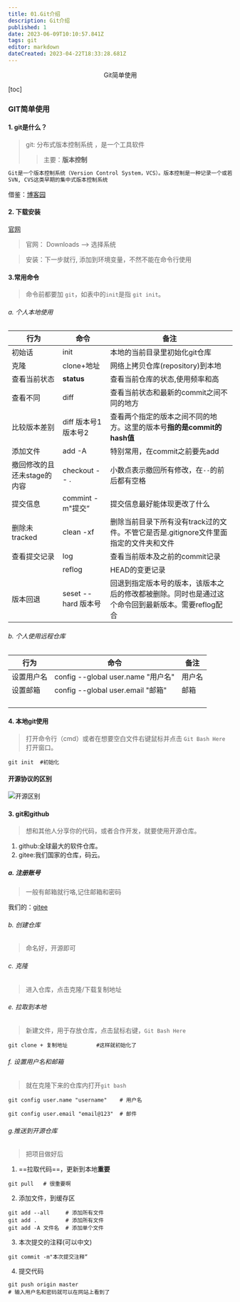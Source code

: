 ```yaml
---
title: 01.Git介绍
description: Git介绍
published: 1
date: 2023-06-09T10:10:57.841Z
tags: git
editor: markdown
dateCreated: 2023-04-22T18:33:28.681Z
---
```


<center>Git简单使用</center>

[toc]

### GIT简单使用



#### 1. git是什么？

> git: 分布式版本控制系统  ，是一个工具软件
>
> > 主要：**版本控制**

```tex	
Git是一个版本控制系统（Version Control System，VCS）。版本控制是一种记录一个或若干文件内容变化，以便将来查阅特定版本修订情况的系统。有了版本控制系统，就可以不用担心文件丢失，不小心误修改文件等等“事故”，而且你可以随便回到历史记录的某个时刻。
SVN, CVS这类早期的集中式版本控制系统
```

借鉴：[博客园](https://www.cnblogs.com/schaepher/p/5561193.html)

#### 2. 下载安装

[官网](https://git-scm.com/ 'git')

> 官网： Downloads --> 选择系统

> 安装：下一步就行, 添加到环境变量，不然不能在命令行使用



#### 3.常用命令

> 命令前都要加 `git`，如表中的`init`是指 `git init`。

###### a. 个人本地使用

| 行为                        | 命令                 | 备注                                                         |
| --------------------------- | -------------------- | ------------------------------------------------------------ |
| 初始话                      | init                 | 本地的当前目录里初始化git仓库                                |
| 克隆                        | clone+地址           | 网络上拷贝仓库(repository)到本地                             |
| 查看当前状态                | **status**           | 查看当前仓库的状态,使用频率和高                              |
| 查看不同                    | diff                 | 查看当前状态和最新的commit之间不同的地方                     |
| 比较版本差别                | diff 版本号1 版本号2 | 查看两个指定的版本之间不同的地方。这里的版本号**指的是commit的hash值** |
| 添加文件                    | add -A               | 特别常用，在commit之前要先add                                |
| 撤回修改的且还未stage的内容 | checkout --  .       | 小数点表示撤回所有修改，在`--`的前后都有空格                 |
| 提交信息                    | commint -m"提交”     | 提交信息最好能体现更改了什么                                 |
| 删除未tracked               | clean -xf            | 删除当前目录下所有没有track过的文件。不管它是否是.gitignore文件里面指定的文件夹和文件 |
| 查看提交记录                | log                  | 查看当前版本及之前的commit记录                               |
|                             | reflog               | HEAD的变更记录                                               |
| 版本回退                    | seset --hard 版本号  | 回退到指定版本号的版本，该版本之后的修改都被删除。同时也是通过这个命令回到最新版本。需要reflog配合 |

###### b. 个人使用远程仓库

| 行为       | 命令                               | 备注   |
| ---------- | ---------------------------------- | ------ |
| 设置用户名 | config --global user.name "用户名" | 用户名 |
| 设置邮箱   | config --global user.email "邮箱"  | 邮箱   |
|            |                                    |        |
|            |                                    |        |
|            |                                    |        |
|            |                                    |        |















#### 4. 本地git使用

> 打开命令行（cmd）或者在想要空白文件右键鼠标并点击 `Git Bash Here` 打开窗口。

```git
git init  #初始化
```









#### 开源协议的区别

![开源区别](https://img-blog.csdnimg.cn/20200429155422430.png?x-oss-process=image/watermark,type_ZmFuZ3poZW5naGVpdGk,shadow_10,text_aHR0cHM6Ly9ibG9nLmNzZG4ubmV0L3FxXzIzMjc0NzE1,size_16,color_FFFFFF,t_70#pic_center)





#### 3. git和github

> 想和其他人分享你的代码，或者合作开发，就要使用开源仓库。

1. github:全球最大的软件仓库。
2. gitee:我们国家的仓库，码云。



##### a. 注册账号

> 一般有邮箱就行咯,记住邮箱和密码

我们的：[gitee](https://gitee.com)

###### b. 创建仓库

> 命名好，开源即可



###### c. 克隆

> 进入仓库，点击克隆/下载复制地址



###### e. 拉取到本地

> 新建文件，用于存放仓库，点击鼠标右键，`Git Bash Here`

```git	
git clone + 复制地址		 #这样就初始化了	
```



###### f. 设置用户名和邮箱

>就在克隆下来的仓库内打开`git bash` 

```git
git config user.name "username"    # 用户名

git config user.email "email@123"  # 邮件
```



###### g.推送到开源仓库

> 把项目做好后

1. ==拉取代码==，更新到本地**重要**

```git
git pull   # 很重要啊
```

2. 添加文件，到缓存区

```git
git add --all     # 添加所有文件
git add .         # 添加所有文件
git add -A 文件名  # 添加单个文件
```

3. 本次提交的注释(可以中文)

```git
git commit -m"本次提交注释“
```

4. 提交代码

```git
git push origin master
# 输入用户名和密码就可以在网站上看到了
```

